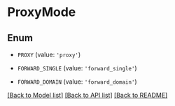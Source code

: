 # ProxyMode


## Enum

* `PROXY` (value: `'proxy'`)

* `FORWARD_SINGLE` (value: `'forward_single'`)

* `FORWARD_DOMAIN` (value: `'forward_domain'`)

[[Back to Model list]](../README.md#documentation-for-models) [[Back to API list]](../README.md#documentation-for-api-endpoints) [[Back to README]](../README.md)


